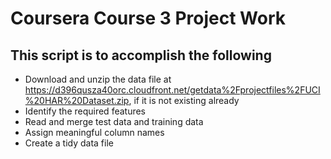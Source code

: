 # Coursera Course 3 Project Work

## This script is to accomplish the following

- Download and unzip the data file at https://d396qusza40orc.cloudfront.net/getdata%2Fprojectfiles%2FUCI%20HAR%20Dataset.zip, if it is not existing already
- Identify the required features
- Read and merge test data and training data
- Assign meaningful column names
- Create a tidy data file
